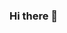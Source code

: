### Hi there 👋

<!--
const JuanValero = {
  pronouns: "he" | "his",
  technologies: 'web',
  passion: ['web development'],
  code: ['JavaScript', 'HTML', 'CSS'],
  tools: ['React', 'Redux', 'Redux Toolkit', 'Node.js', 'Postgres', 'MySQL', 'MongoDB'],
  description: "¡Hola, bienvenido a mi perfil de GitHub! Soy un apasionado desarrollador web Full-Stack con experiencia en todas las etapas del desarrollo de aplicaciones web. Me considero un experto en tecnologías front-end como HTML, CSS y JavaScript, lo que me permite crear interfaces atractivas y responsivas. También tengo sólidas habilidades en desarrollo back-end utilizando tecnologías como Node.js y Express, y una amplia experiencia en el manejo de bases de datos con SQL. Además, cuento con conocimientos en frameworks como React y Redux, los cuales utilizo para construir aplicaciones web interactivas y escalables. Mi formación en ingeniería industrial y sistemas de gestión de calidad me proporciona una perspectiva adicional y un enfoque integral en el desarrollo web. Estoy constantemente actualizado con las últimas tecnologías y mejores prácticas del desarrollo web, ya que mi pasión por resolver problemas y aprender de forma continua es mi principal impulsor. Siempre estoy buscando mejorar y ofrecer soluciones de alta calidad a los desafíos que se presenten. ¡Explora mis proyectos y no dudes en contactarme para colaboraciones o nuevas oportunidades!"
}
Here are some ideas to get you started:

- 🔭 I’m currently working on ...
- 🌱 I’m currently learning ...
- 👯 I’m looking to collaborate on ...
- 🤔 I’m looking for help with ...
- 💬 Ask me about ...
- 📫 How to reach me: ...
- 😄 Pronouns: ...
- ⚡ Fun fact: ...
-->
